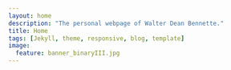```yaml
---
layout: home
description: "The personal webpage of Walter Dean Bennette."
title: Home
tags: [Jekyll, theme, responsive, blog, template]
image:
  feature: banner_binaryIII.jpg
---
```







